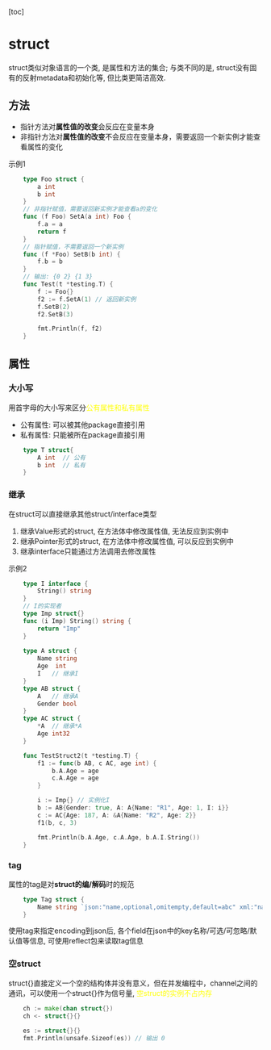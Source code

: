 [toc]

# struct
struct类似对象语言的一个类, 是属性和方法的集合; 与类不同的是, struct没有固有的反射metadata和初始化等, 但比类更简洁高效.
## 方法
- 指针方法对**属性值的改变**会反应在变量本身
- 非指针方法对**属性值的改变**不会反应在变量本身，需要返回一个新实例才能查看属性的变化

示例1
```go
	type Foo struct {
		a int
		b int
	}
	// 非指针赋值，需要返回新实例才能查看a的变化
	func (f Foo) SetA(a int) Foo {
		f.a = a
		return f
	}
	// 指针赋值，不需要返回一个新实例
	func (f *Foo) SetB(b int) {
		f.b = b
	}
	// 输出: {0 2} {1 3}
	func Test(t *testing.T) {
		f := Foo{}
		f2 := f.SetA(1) // 返回新实例
		f.SetB(2)
		f2.SetB(3)

		fmt.Println(f, f2)
	}
```
## 属性
### 大小写
用首字母的大小写来区分<font color=yellow>公有属性和私有属性</font>
- 公有属性: 可以被其他package直接引用
- 私有属性: 只能被所在package直接引用
```go
	type T struct{
		A int  // 公有
		b int  // 私有
	}
```
### 继承
在struct可以直接继承其他struct/interface类型
1. 继承Value形式的struct, 在方法体中修改属性值, 无法反应到实例中
2. 继承Pointer形式的struct, 在方法体中修改属性值, 可以反应到实例中
3. 继承interface只能通过方法调用去修改属性

示例2
```go
	type I interface {
		String() string
	}
	// I的实现者
	type Imp struct{}
	func (i Imp) String() string {
		return "Imp"
	}
	
	type A struct {
		Name string
		Age  int
		I	// 继承I
	}
	type AB struct {
		A	// 继承A
		Gender bool
	}
	type AC struct {
		*A	// 继承*A
		Age int32
	}

	func TestStruct2(t *testing.T) {
		f1 := func(b AB, c AC, age int) {
			b.A.Age = age
			c.A.Age = age
		}

		i := Imp{} // 实例化I
		b := AB{Gender: true, A: A{Name: "R1", Age: 1, I: i}}
		c := AC{Age: 187, A: &A{Name: "R2", Age: 2}}
		f1(b, c, 3)

		fmt.Println(b.A.Age, c.A.Age, b.A.I.String())
	}
```
### tag
属性的tag是对**struct的编/解码**时的规范
```go
	type Tag struct {
		Name string `json:"name,optional,omitempty,default=abc" xml:"name"`
	}
```
使用tag来指定encoding到json后, 各个field在json中的key名称/可选/可忽略/默认值等信息, 可使用reflect包来读取tag信息

### 空struct
struct{}直接定义一个空的结构体并没有意义，但在并发编程中，channel之间的通讯，可以使用一个struct{}作为信号量, <font color=yellow>空struct的实例不占内存</font>
```go
	ch := make(chan struct{}) 
	ch <- struct{}{}
	
	es := struct{}{}
	fmt.Println(unsafe.Sizeof(es)) // 输出 0
```